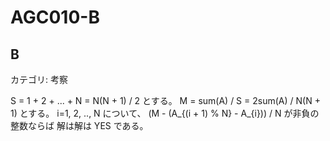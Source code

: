 # AGC010-B

## B
カテゴリ: 考察

S = 1 + 2 + ... + N = N(N + 1) / 2 とする。
M = sum(A) / S = 2sum(A) / N(N + 1) とする。
i=1, 2, .., N について、 (M - (A_{(i + 1) % N} - A_{i})) / N が非負の整数ならば
解は解は YES である。
